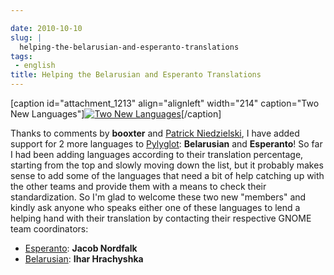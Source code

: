 ```yaml
---

date: 2010-10-10
slug: |
  helping-the-belarusian-and-esperanto-translations
tags:
 - english
title: Helping the Belarusian and Esperanto Translations
---
```


\[caption id="attachment_1213" align="alignleft" width="214"
caption="Two New Languages"\][![Two New
Languages](http://www.ogmaciel.com/wp-content/uploads/2010/10/2397379457_f8345ee812-214x300.jpg)](http://www.ogmaciel.com/wp-content/uploads/2010/10/2397379457_f8345ee812.jpg)\[/caption\]

Thanks to comments by **booxter** and [Patrick
Niedzielski](http://freesoftwarehacker.blogspot.com/), I have added
support for 2 more languages to [Pylyglot](http://pylyglot.org):
**Belarusian** and **Esperanto**! So far I had been adding languages
according to their translation percentage, starting from the top and
slowly moving down the list, but it probably makes sense to add some of
the languages that need a bit of help catching up with the other teams
and provide them with a means to check their standardization. So I'm
glad to welcome these two new "members" and kindly ask anyone who speaks
either one of these languages to lend a helping hand with their
translation by contacting their respective GNOME team coordinators:

-   [Esperanto](http://l10n.gnome.org/teams/eo): **Jacob Nordfalk**
-   [Belarusian](http://l10n.gnome.org/teams/be): **Ihar Hrachyshka**
